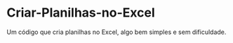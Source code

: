 # Criar-Planilhas-no-Excel
Um código que cria planilhas no Excel, algo bem simples e sem dificuldade.
